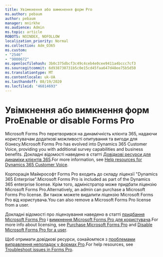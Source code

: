 ```yaml
---
title: Увімкнення або вимкнення форм Pro
ms.author: pebaum
author: pebaum
manager: mnirkhe
ms.audience: Admin
ms.topic: article
ROBOTS: NOINDEX, NOFOLLOW
localization_priority: Normal
ms.collection: Adm_O365
ms.custom:
- "2546"
- "9000672"
ms.openlocfilehash: 3b0c375dbcf3c49c4ceb4e0cee9411a4bccc7cf3
ms.sourcegitcommit: 6d938730731b5c0e15cd45faa647d48ee75b5d50
ms.translationtype: MT
ms.contentlocale: uk-UA
ms.lasthandoff: 08/19/2020
ms.locfileid: "46814693"
---
```

# <a name="enable-or-disable-forms-pro"></a><span data-ttu-id="97768-102">Увімкнення або вимкнення форм Pro</span><span class="sxs-lookup"><span data-stu-id="97768-102">Enable or disable Forms Pro</span></span>

<span data-ttu-id="97768-103">Microsoft Forms Pro перетворився на динамічність клієнта 365, надаючи користувачам додаткові можливості опитування та вигоди для бізнесу.</span><span class="sxs-lookup"><span data-stu-id="97768-103">Microsoft Forms Pro has evolved into Dynamics 365 Customer Voice, providing you with additional survey capabilities and business benefits.</span></span> <span data-ttu-id="97768-104">Докладні відомості наведено в статті [Довідкові ресурси для динаміки клієнтів 365](https://go.microsoft.com/fwlink/p/?linkid=2128357).</span><span class="sxs-lookup"><span data-stu-id="97768-104">For more information, see [Help resources for Dynamics 365 Customer Voice](https://go.microsoft.com/fwlink/p/?linkid=2128357).</span></span>  

<span data-ttu-id="97768-105">Корпорація Майкрософт Forms Pro входить до складу ліцензії "Dynamics 365 Enterprise".</span><span class="sxs-lookup"><span data-stu-id="97768-105">Microsoft Forms Pro is included as part of the Dynamics 365 enterprise license.</span></span> <span data-ttu-id="97768-106">Крім того, адміністратор може придбати ліцензію Microsoft Forms Pro.</span><span class="sxs-lookup"><span data-stu-id="97768-106">Alternatively, an admin can purchase a Microsoft Forms Pro license.</span></span> <span data-ttu-id="97768-107">Ви також можете видалити ліцензію Microsoft Forms Pro від користувача.</span><span class="sxs-lookup"><span data-stu-id="97768-107">You can also remove a Microsoft Forms Pro license from a user.</span></span>  

<span data-ttu-id="97768-108">Докладні відомості про ліцензування наведено в статті [придбання Microsoft Forms Pro](https://docs.microsoft.com/forms-pro/purchase#purchase-microsoft-forms-pro-for-users-in-a-dynamics-365-tenant) і [вимкнення Microsoft Forms Pro для користувача](https://docs.microsoft.com/forms-pro/purchase#disable-microsoft-forms-pro-for-a-user-1).</span><span class="sxs-lookup"><span data-stu-id="97768-108">For more info about licensing, see [Purchase Microsoft Forms Pro](https://docs.microsoft.com/forms-pro/purchase#purchase-microsoft-forms-pro-for-users-in-a-dynamics-365-tenant) and [Disable Microsoft Forms Pro for a user](https://docs.microsoft.com/forms-pro/purchase#disable-microsoft-forms-pro-for-a-user-1).</span></span>
  
<span data-ttu-id="97768-109">Щоб отримати довідкові ресурси, ознайомтеся з [проблемами виправлення неполадок у формах Pro](https://docs.microsoft.com/forms-pro/troubleshoot).</span><span class="sxs-lookup"><span data-stu-id="97768-109">For help resources, see [Troubleshoot issues in Forms Pro](https://docs.microsoft.com/forms-pro/troubleshoot).</span></span>